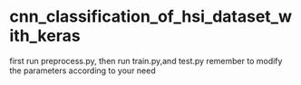 # cnn_classification_of_hsi_dataset_with_keras
first run preprocess.py, then run train.py,and test.py
remember to modify the parameters according to your need
